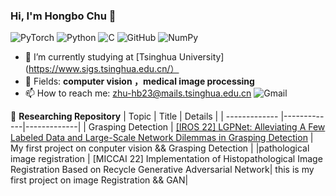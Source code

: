 ### Hi, I'm Hongbo Chu 👋

![PyTorch](https://img.shields.io/badge/PyTorch-%23EE4C2C.svg?style=for-the-badge&logo=PyTorch&logoColor=white)
![Python](https://img.shields.io/badge/python-3670A0?style=for-the-badge&logo=python&logoColor=ffdd54)
![C](https://img.shields.io/badge/c-%2300599C.svg?style=for-the-badge&logo=c&logoColor=white)
![GitHub](https://img.shields.io/badge/github-%23121011.svg?style=for-the-badge&logo=github&logoColor=white)
![NumPy](https://img.shields.io/badge/numpy-%23013243.svg?style=for-the-badge&logo=numpy&logoColor=white)

- 🔭 I’m currently studying at [Tsinghua University](https://www.sigs.tsinghua.edu.cn/）
- 🌱 Fields: **computer vision ，medical image processing**
- 📫 How to reach me: zhu-hb23@mails.tsinghua.edu.cn ![Gmail](https://img.shields.io/badge/Gmail-f8f9fa.svg?logo=gmail&style=flat-square)



:snake: **Researching Repository**
| Topic        | Title           | Details           |
| ------------- |-------------|-------------|
| Grasping Detection      | [[IROS 22] LGPNet: Alleviating A Few Labeled Data and Large-Scale Network Dilemmas in Grasping Detection](https://github.com/TianheWu/LGPNet) |  My first project on conputer vision && Grasping Detection |
|pathological image registration     | [MICCAI 22] Implementation of Histopathological Image Registration Based on Recycle Generative Adversarial Network|  this is my first project on image Registration && GAN|




